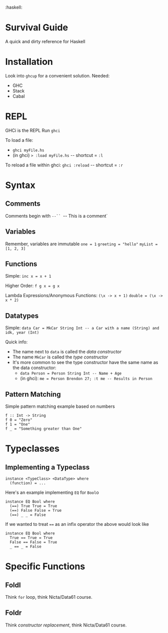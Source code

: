 :haskell:

# Survival Guide
A quick and dirty reference for Haskell

# Installation
Look into `ghcup` for a convenient solution.
Needed:
- GHC
- Stack
- Cabal

# REPL
GHCi is the REPL
Run `ghci`

To load a file:
- `ghci myFile.hs`
- (in ghci) `> :load myFile.hs` -- shortcut = `:l`

To reload a file within ghci: `ghci :reload` -- shortcut = `:r`


# Syntax
## Comments
Comments begin with `--``
`-- This is a comment`

## Variables
Remember, variables are immutable
`one = 1`
`greeting = "hello"`
`myList = [1, 2, 3]`

## Functions
Simple:
`inc x = x + 1`

Higher Order:
`f g x = g x`

Lambda Expressions/Anonymous Functions:
`(\x -> x + 1)`
`double = (\x -> x * 2)`

## Datatypes
Simple:
`data Car = MkCar String Int -- a Car with a name (String) and idk, year (Int)`

Quick info:
- The name next to `data` is called the *data constructor*
- The name `MkCar` is called the *type constructor*
- It's more common to see the type constructor have the same name as the data constructor:
  - `data Person = Person String Int -- Name + Age`
  - (in ghci): `me = Person Brendon 27; :t me -- Results in Person`


## Pattern Matching
Simple pattern matching example based on numbers
```
f :: Int -> String
f 0 = "Zero"
f 1 = "One"
f _ = "Something greater than One"
```


# Typeclasses
## Implementing a Typeclass
```
instance <TypeClass> <DataType> where
  (function) = ...
```

Here's an example implementing `EQ` for `Bool`o
```
instance EQ Bool where
  (==) True True = True
  (==) False False = True
  (==) _ _ = False
```

If we wanted to treat `==` as an infix operator the above would look like
```
instance EQ Bool where
  True == True = True
  False == False = True
  _ == _ = False
```


# Specific Functions
## Foldl
Think `for` loop, think Nicta/Data61 course.

## Foldr
Think *constructor replacement*, think Nicta/Data61 course.

